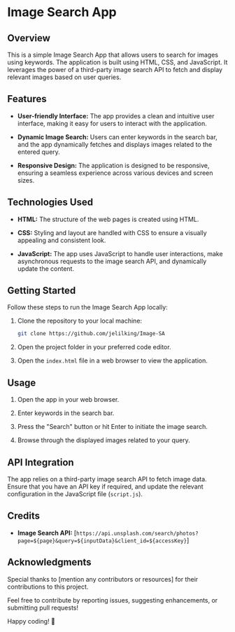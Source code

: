 # Image Search App

## Overview

This is a simple Image Search App that allows users to search for images using keywords. The application is built using HTML, CSS, and JavaScript. It leverages the power of a third-party image search API to fetch and display relevant images based on user queries.

## Features

- **User-friendly Interface:** The app provides a clean and intuitive user interface, making it easy for users to interact with the application.

- **Dynamic Image Search:** Users can enter keywords in the search bar, and the app dynamically fetches and displays images related to the entered query.

- **Responsive Design:** The application is designed to be responsive, ensuring a seamless experience across various devices and screen sizes.

## Technologies Used

- **HTML:** The structure of the web pages is created using HTML.

- **CSS:** Styling and layout are handled with CSS to ensure a visually appealing and consistent look.

- **JavaScript:** The app uses JavaScript to handle user interactions, make asynchronous requests to the image search API, and dynamically update the content.

## Getting Started

Follow these steps to run the Image Search App locally:

1. Clone the repository to your local machine:

   ```bash
   git clone https://github.com/jelilking/Image-SA
   ```

2. Open the project folder in your preferred code editor.

3. Open the `index.html` file in a web browser to view the application.

## Usage

1. Open the app in your web browser.

2. Enter keywords in the search bar.

3. Press the "Search" button or hit Enter to initiate the image search.

4. Browse through the displayed images related to your query.

## API Integration

The app relies on a third-party image search API to fetch image data. Ensure that you have an API key if required, and update the relevant configuration in the JavaScript file (`script.js`).

## Credits

- **Image Search API:** [```https://api.unsplash.com/search/photos?page=${page}&query=${inputData}&client_id=${accessKey}```]

## Acknowledgments

Special thanks to [mention any contributors or resources] for their contributions to this project.

Feel free to contribute by reporting issues, suggesting enhancements, or submitting pull requests!

Happy coding! 🚀
